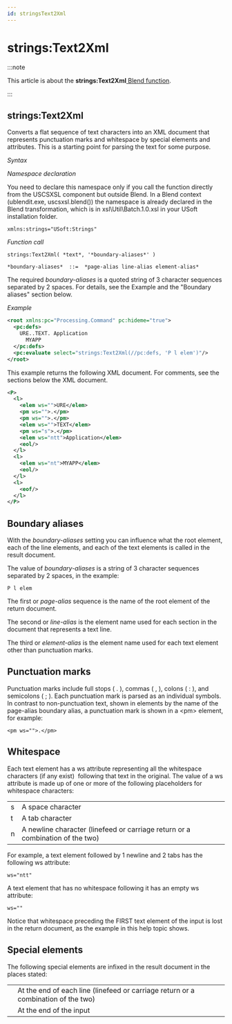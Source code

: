 ```yaml
---
id: stringsText2Xml
---
```


# strings:Text2Xml




:::note

This article is about the **strings:Text2Xml**[ Blend function](/docs/Repositories/Blend_functions).

:::

## **strings:Text2Xml**

Converts a flat sequence of text characters into an XML document that represents punctuation marks and whitespace by special elements and attributes. This is a starting point for parsing the text for some purpose.

*Syntax*

*Namespace declaration*

You need to declare this namespace only if you call the function directly from the USCSXSL component but outside Blend. In a Blend context (ublendit.exe, uscsxsl.blend()) the namespace is already declared in the Blend transformation, which is in xsl\\Util\\Batch.1.0.xsl in your USoft installation folder.

```
xmlns:strings="USoft:Strings"
```

*Function call*

```
strings:Text2Xml( *text*, '*boundary-aliases*' )

*boundary-aliases*  ::=  *page-alias line-alias element-alias*
```

The required *boundary-aliases* is a quoted string of 3 character sequences separated by 2 spaces. For details, see the Example and the "Boundary aliases" section below.

*Example*

```xml
<root xmlns:pc="Processing.Command" pc:hideme="true">
  <pc:defs>
    URE..TEXT. Application
      MYAPP
  </pc:defs>
  <pc:evaluate select="strings:Text2Xml(//pc:defs, 'P l elem')"/>
</root>
```

This example returns the following XML document. For comments, see the sections below the XML document.

```xml
<P>
  <l>
    <elem ws="">URE</elem>
    <pm ws="">.</pm>
    <pm ws="">.</pm>
    <elem ws="">TEXT</elem>
    <pm ws="s">.</pm>
    <elem ws="ntt">Application</elem>
    <eol/>
  </l>
  <l>
    <elem ws="nt">MYAPP</elem>
    <eol/>
  </l>
  <l>
    <eof/>
  </l>
</P>
```

## Boundary aliases

With the *boundary-aliases* setting you can influence what the root element, each of the line elements, and each of the text elements is called in the result document.

The value of *boundary-aliases* is a string of 3 character sequences separated by 2 spaces, in the example:

```
P l elem
```

The first or *page-alias* sequence is the name of the root element of the return document.

The second or *line-alias* is the element name used for each section in the document that represents a text line.

The third or *element-alias* is the element name used for each text element other than punctuation marks.

## Punctuation marks

Punctuation marks include full stops ( . ), commas ( , ), colons ( : ), and semicolons ( ; ). Each punctuation mark is parsed as an individual symbols. In contrast to non-punctuation text, shown in elements by the name of the page-alias boundary alias, a punctuation mark is shown in a \<pm> element, for example:

```
<pm ws="">.</pm>
```

## Whitespace

Each text element has a ws attribute representing all the whitespace characters (if any exist)  following that text in the original. The value of a ws attribute is made up of one or more of the following placeholders for whitespace characters:

|        |        |
|--------|--------|
|s       |A space character|
|t       |A tab character|
|n       |A newline character (linefeed or carriage return or a combination of the two)|



For example, a text element followed by 1 newline and 2 tabs has the following ws attribute:

```
ws="ntt"
```

A text element that has no whitespace following it has an empty ws attribute:

```
ws=""
```

Notice that whitespace preceding the FIRST text element of the input is lost in the return document, as the example in this help topic shows.

## Special elements

The following special elements are infixed in the result document in the places stated:

|        |        |
|--------|--------|
|<eol/>  |At the end of each line (linefeed or carriage return or a combination of the two)|
|<eof/>  |At the end of the input|



 